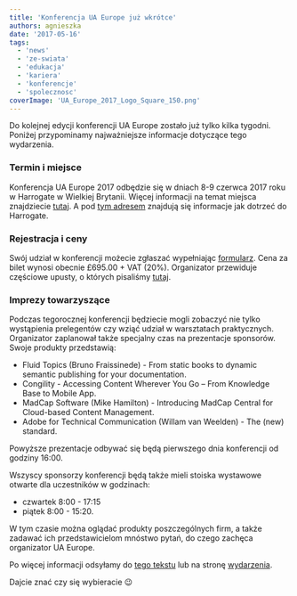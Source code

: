 ```yaml
---
title: 'Konferencja UA Europe już wkrótce'
authors: agnieszka
date: '2017-05-16'
tags:
  - 'news'
  - 'ze-swiata'
  - 'edukacja'
  - 'kariera'
  - 'konferencje'
  - 'spolecznosc'
coverImage: 'UA_Europe_2017_Logo_Square_150.png'
---
```


Do kolejnej edycji konferencji UA Europe zostało już tylko kilka tygodni.
Poniżej przypominamy najważniejsze informacje dotyczące tego wydarzenia.

<!--truncate-->

### Termin i miejsce

Konferencja UA Europe 2017 odbędzie się w dniach 8-9 czerwca 2017 roku w
Harrogate w Wielkiej Brytanii. Więcej informacji na temat miejsca znajdziecie
[tutaj](http://www.uaconference.eu/thingstodo.html). A pod
[tym adresem](http://www.uaconference.eu/travel.html) znajdują się informacje
jak dotrzeć do Harrogate.

### Rejestracja i ceny

Swój udział w konferencji możecie zgłaszać wypełniając
[formularz](http://www.uaconference.eu/registration.html). Cena za bilet wynosi
obecnie £695.00 + VAT (20%). Organizator przewiduje częściowe upusty, o których
pisaliśmy [tutaj](http://techwriter.pl/zapraszamy-na-ua-europe-2017/).

### Imprezy towarzyszące

Podczas tegorocznej konferencji będziecie mogli zobaczyć nie tylko wystąpienia
prelegentów czy wziąć udział w warsztatach praktycznych. Organizator
zaplanował także specjalny czas na prezentacje sponsorów. Swoje produkty
przedstawią:

- Fluid Topics (Bruno Fraissinede) - From static books to dynamic semantic
  publishing for your documentation.
- Congility - Accessing Content Wherever You Go – From Knowledge Base to Mobile
  App.
- MadCap Software (Mike Hamilton) - Introducing MadCap Central for Cloud-based
  Content Management.
- Adobe for Technical Communication (Willam van Weelden) - The (new) standard.

Powyższe prezentacje odbywać się będą pierwszego dnia konferencji od godziny
16:00.

Wszyscy sponsorzy konferencji będą także mieli stoiska wystawowe otwarte dla
uczestników w godzinach:

- czwartek 8:00 - 17:15
- piątek 8:00 - 15:20.

W tym czasie można oglądać produkty poszczególnych firm, a także zadawać ich
przedstawicielom mnóstwo pytań, do czego zachęca organizator UA Europe.

Po więcej informacji odsyłamy do
[tego tekstu](http://techwriter.pl/zapraszamy-na-ua-europe-2017/) lub na stronę
[wydarzenia](http://www.uaconference.eu/index.html).

Dajcie znać czy się wybieracie 😉
